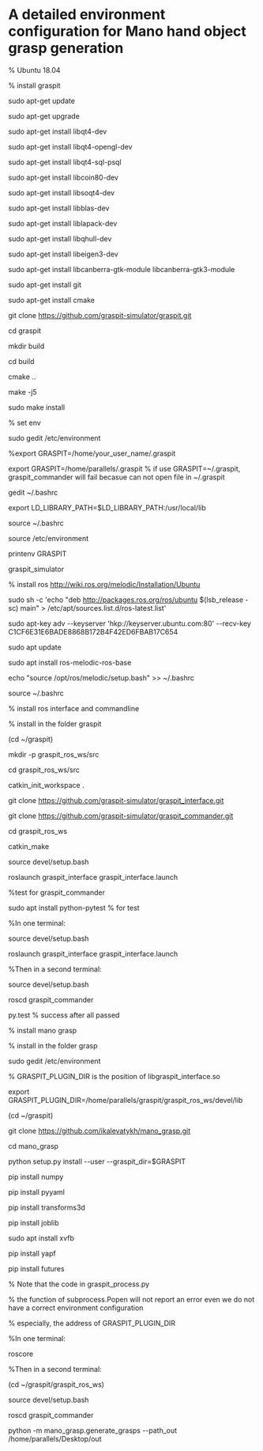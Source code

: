 # A detailed environment configuration for Mano hand object grasp generation

% Ubuntu 18.04

% install graspit

sudo apt-get update

sudo apt-get upgrade

sudo apt-get install libqt4-dev

sudo apt-get install libqt4-opengl-dev

sudo apt-get install libqt4-sql-psql

sudo apt-get install libcoin80-dev

sudo apt-get install libsoqt4-dev

sudo apt-get install libblas-dev

sudo apt-get install liblapack-dev

sudo apt-get install libqhull-dev

sudo apt-get install libeigen3-dev

sudo apt-get install libcanberra-gtk-module libcanberra-gtk3-module 

sudo apt-get install git

sudo apt-get install cmake

git clone https://github.com/graspit-simulator/graspit.git

cd graspit

mkdir build

cd build

cmake ..

make -j5

sudo make install

% set env

sudo gedit /etc/environment

%export GRASPIT=/home/your_user_name/.graspit

export   GRASPIT=/home/parallels/.graspit    % if use GRASPIT=~/.graspit, graspit_commander will fail becasue can not open file in ~/.graspit

gedit ~/.bashrc

export LD_LIBRARY_PATH=$LD_LIBRARY_PATH:/usr/local/lib

source ~/.bashrc

source /etc/environment

printenv GRASPIT

graspit_simulator 

% install ros  http://wiki.ros.org/melodic/Installation/Ubuntu

sudo sh -c 'echo "deb http://packages.ros.org/ros/ubuntu $(lsb_release -sc) main" > /etc/apt/sources.list.d/ros-latest.list'

sudo apt-key adv --keyserver 'hkp://keyserver.ubuntu.com:80' --recv-key C1CF6E31E6BADE8868B172B4F42ED6FBAB17C654

sudo apt update

sudo apt install ros-melodic-ros-base 

echo "source /opt/ros/melodic/setup.bash" >> ~/.bashrc

source ~/.bashrc

% install ros interface and commandline

% install in the folder graspit

(cd ~/graspit)

mkdir -p graspit_ros_ws/src

cd graspit_ros_ws/src

catkin_init_workspace . 

git clone https://github.com/graspit-simulator/graspit_interface.git

git clone https://github.com/graspit-simulator/graspit_commander.git

cd graspit_ros_ws

catkin_make

source devel/setup.bash

roslaunch graspit_interface graspit_interface.launch

%test for graspit_commander

sudo apt install python-pytest % for test

%In one terminal:

source devel/setup.bash

roslaunch graspit_interface graspit_interface.launch

%Then in a second terminal:

source devel/setup.bash

roscd graspit_commander

py.test % success after all passed

% install mano grasp

% install in the folder grasp

sudo gedit /etc/environment 

% GRASPIT_PLUGIN_DIR is the position of libgraspit_interface.so

export GRASPIT_PLUGIN_DIR=/home/parallels/graspit/graspit_ros_ws/devel/lib

(cd ~/graspit)

git clone https://github.com/ikalevatykh/mano_grasp.git

cd mano_grasp

python setup.py install --user --graspit_dir=$GRASPIT

pip install numpy

pip install pyyaml

pip install transforms3d

pip install joblib

sudo apt install xvfb

pip install yapf

pip install futures

% Note that the code in graspit_process.py

% the function of subprocess.Popen will not report an error even we do not have a correct environment configuration

% especially, the address of GRASPIT_PLUGIN_DIR

%In one terminal:

roscore

%Then in a second terminal:

(cd ~/graspit/graspit_ros_ws)

source devel/setup.bash

roscd graspit_commander

python -m mano_grasp.generate_grasps --path_out /home/parallels/Desktop/out
